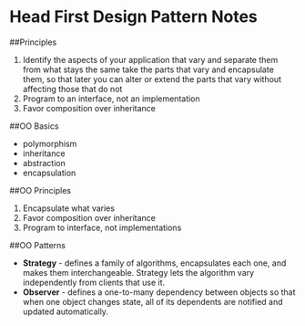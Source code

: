 # Head First Design Pattern Notes


##Principles
1. Identify the aspects of your application that vary and separate them from what stays the same
   take the parts that vary and encapsulate them, so that later you can alter or extend the parts that vary without affecting those that do not
2. Program to an interface, not an implementation
3. Favor composition over inheritance

##OO Basics  
* polymorphism
* inheritance
* abstraction
* encapsulation

##OO Principles
1. Encapsulate what varies
2. Favor composition over inheritance
3. Program to interface, not implementations

##OO Patterns  
* **Strategy** - defines a family of algorithms, encapsulates each one, and makes them interchangeable.
Strategy lets the algorithm vary independently from clients that use it.
* **Observer** - defines a one-to-many dependency between objects so that when one object changes state, all of its dependents are notified and updated automatically.
